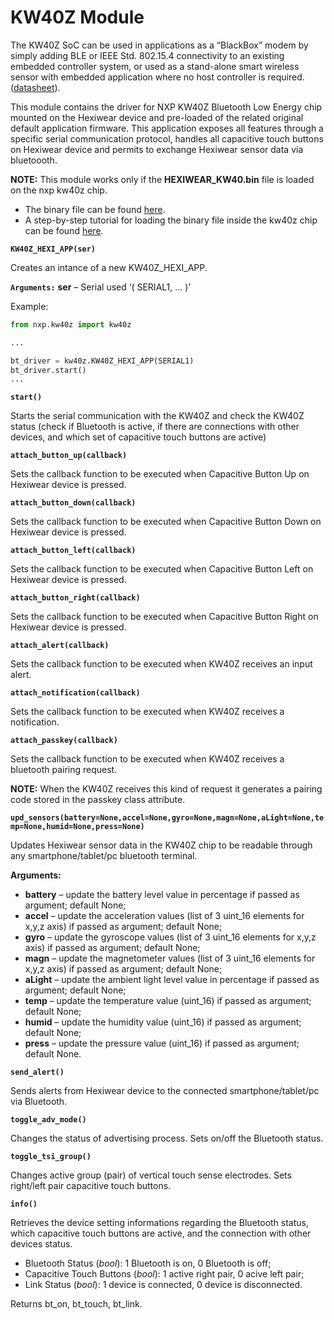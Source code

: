 # KW40Z Module

The KW40Z SoC can be used in applications as a “BlackBox” modem by simply adding BLE or IEEE Std. 802.15.4 connectivity to an existing embedded controller system, or
used as a stand-alone smart wireless sensor with embedded application where no host controller is required. ([datasheet](http://www.nxp.com/assets/documents/data/en/data-sheets/MKW40Z160.pdf)).

This module contains the driver for NXP KW40Z Bluetooth Low Energy chip mounted on the Hexiwear device and pre-loaded of the related original default application firmware.
This application exposes all features through a specific serial communication protocol, handles all capacitive touch buttons on Hexiwear device and permits to exchange Hexiwear sensor data via bluetoooth.

**NOTE:** This module works only if the **HEXIWEAR_KW40.bin** file is loaded on the nxp kw40z chip.


* The binary file can be found [here](https://github.com/MikroElektronika/HEXIWEAR/tree/master/SW/binaries).
* A step-by-step tutorial for loading the binary file inside the kw40z chip can be found [here](https://mcuoneclipse.com/2016/12/07/flashing-and-restoring-the-hexiwear-firmware/).


**`KW40Z_HEXI_APP(ser)`**

Creates an intance of a new KW40Z_HEXI_APP.


**`Arguments:`** **ser** – Serial used ‘( SERIAL1, … )’


Example:

```py
from nxp.kw40z import kw40z

...

bt_driver = kw40z.KW40Z_HEXI_APP(SERIAL1)
bt_driver.start()
...
```


**`start()`**

Starts the serial communication with the KW40Z and check the KW40Z status (check if Bluetooth is active, if there are connections with other devices, and which set of capacitive touch buttons are active)


**`attach_button_up(callback)`**

Sets the callback function to be executed when Capacitive Button Up on Hexiwear device is pressed.

**`attach_button_down(callback)`**

Sets the callback function to be executed when Capacitive Button Down on Hexiwear device is pressed.


**`attach_button_left(callback)`**

Sets the callback function to be executed when Capacitive Button Left on Hexiwear device is pressed.


**`attach_button_right(callback)`**

Sets the callback function to be executed when Capacitive Button Right on Hexiwear device is pressed.


**`attach_alert(callback)`**

Sets the callback function to be executed when KW40Z receives an input alert.


**`attach_notification(callback)`**

Sets the callback function to be executed when KW40Z receives a notification.


**`attach_passkey(callback)`**

Sets the callback function to be executed when KW40Z receives a bluetooth pairing request.

**NOTE:** When the KW40Z receives this kind of request it generates a pairing code stored in the passkey class attribute.

**`upd_sensors(battery=None,accel=None,gyro=None,magn=None,aLight=None,temp=None,humid=None,press=None)`**

Updates Hexiwear sensor data in the KW40Z chip to be readable through any smartphone/tablet/pc bluetooth terminal.


**Arguments:**

    
-	**battery** – update the battery level value in percentage if passed as argument; default None;
-	**accel** – update the acceleration values (list of 3 uint_16 elements for x,y,z axis) if passed as argument; default None;
-	**gyro** – update the gyroscope values (list of 3 uint_16 elements for x,y,z axis) if passed as argument; default None;
-	**magn** – update the magnetometer values (list of 3 uint_16 elements for x,y,z axis) if passed as argument; default None;
-	**aLight** – update the ambient light level value in percentage if passed as argument; default None;
-	**temp** – update the temperature value (uint_16) if passed as argument; default None;
-	**humid** – update the humidity value (uint_16) if passed as argument; default None;
-	**press** – update the pressure value (uint_16) if passed as argument; default None.



**`send_alert()`**

Sends alerts from Hexiwear device to the connected smartphone/tablet/pc via Bluetooth.

**`toggle_adv_mode()`**

Changes the status of advertising process. Sets on/off the Bluetooth status.


**`toggle_tsi_group()`**

Changes active group (pair) of vertical touch sense electrodes. Sets right/left pair capacitive touch buttons.


**`info()`**

Retrieves the device setting informations regarding the Bluetooth status, which capacitive touch buttons are active, and the connection with other devices status.

* Bluetooth Status (*bool*): 1 Bluetooth is on, 0 Bluetooth is off;
* Capacitive Touch Buttons (*bool*): 1 active right pair, 0 acive left pair;
* Link Status (*bool*): 1 device is connected, 0 device is disconnected.

Returns bt_on, bt_touch, bt_link.
<!--stackedit_data:
eyJoaXN0b3J5IjpbMTg4MzA1MTY0OV19
-->